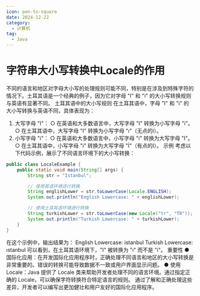 ```yaml
---
icon: pen-to-square
date: 2024-12-22
category:
  - 计算机
tag:
  - Java
---
```


# 字符串大小写转换中Locale的作用

<!-- more -->


不同的语言和地区对字母大小写的处理规则可能不同，特别是在涉及到特殊字符的情况下。土耳其语是一个经典的例子，因为它对字母 "I" 和 "i" 的大小写转换规则与英语有显著不同。
土耳其语中的大小写规则
在土耳其语中，字母 "I" 和 "i" 的大小写转换与英语不同，具体表现为：
1. 大写字母 "I"：
  ○ 在英语和大多数语言中，大写字母 "I" 转换为小写字母 "i"。
  ○ 在土耳其语中，大写字母 "I" 转换为小写字母 "ı"（无点的i）。
2. 小写字母 "i"：
  ○ 在英语和大多数语言中，小写字母 "i" 转换为大写字母 "I"。
  ○ 在土耳其语中，小写字母 "i" 转换为大写字母 "İ"（有点的I）。
示例
考虑以下代码示例，展示了不同语言环境下的大小写转换：
```java
public class LocaleExample {
    public static void main(String[] args) {
        String str = "Istanbul";

        // 使用英语环境进行转换
        String englishLower = str.toLowerCase(Locale.ENGLISH);
        System.out.println("English Lowercase: " + englishLower);

        // 使用土耳其语环境进行转换
        String turkishLower = str.toLowerCase(new Locale("tr", "TR"));
        System.out.println("Turkish Lowercase: " + turkishLower);
    }
}
```
在这个示例中，输出结果为：
English Lowercase: istanbul
Turkish Lowercase: ıstanbul
可以看到，在土耳其语环境下，"I" 被转换为 "ı" 而不是 "i"。
重要性
● 国际化应用：在开发国际化应用程序时，正确处理不同语言和地区的大小写转换是非常重要的。错误的转换可能导致数据不一致或用户界面显示问题。
● 使用 Locale：Java 提供了 Locale 类来帮助开发者处理不同的语言环境。通过指定正确的 Locale，可以确保字符转换符合特定语言的规则。
通过了解和正确处理这些差异，开发者可以编写出更加健壮和用户友好的国际化应用程序。